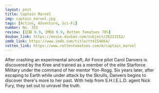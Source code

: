 ```yaml
---
layout: post 
title: Captain Marvel
img: captain_marvel.jpg
tags: [Action, Adventure, Sci-Fi]
number: No. 355
review: [豆瓣 6.9, IMDb 6.9, Rotten Tomatoes 78%]
douban_link: https://movie.douban.com/subject/26213252/
imdb_link: https://www.imdb.com/title/tt4154664/
rotten_link: https://www.rottentomatoes.com/m/captain_marvel
---
```


After crashing an experimental aircraft, Air Force pilot Carol Danvers is discovered by the Kree and trained as a member of the elite Starforce Military under the command of her mentor Yon-Rogg. Six years later, after escaping to Earth while under attack by the Skrulls, Danvers begins to discover there's more to her past. With help from S.H.I.E.L.D. agent Nick Fury, they set out to unravel the truth.